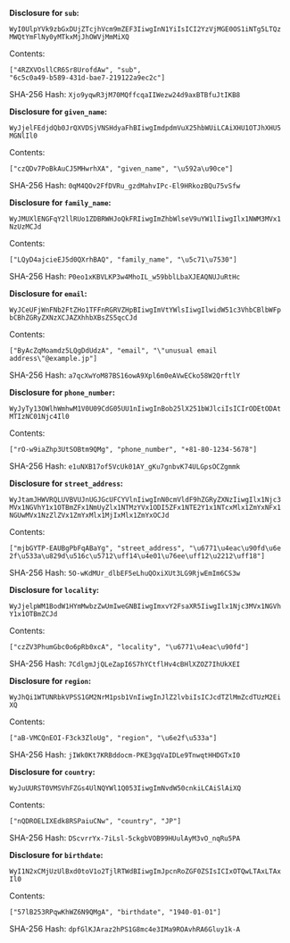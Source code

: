 __Disclosure for `sub`:__

```
WyI0UlpYVk9zbGxDUjZTcjhVcm9mZEF3IiwgInN1YiIsICI2YzVjMGE0OS1iNTg5LTQz
MWQtYmFlNy0yMTkxMjJhOWVjMmMiXQ
```

Contents:

```
["4RZXVOsllCR6Sr8UrofdAw", "sub",
"6c5c0a49-b589-431d-bae7-219122a9ec2c"]
```

SHA-256 Hash: `Xjo9yqwR3jM70MQffcqaIIWezw24d9axBTBfuJtIKB8`

__Disclosure for `given_name`:__

```
WyJjelFEdjdQb0JrQXVDSjVNSHdyaFhBIiwgImdpdmVuX25hbWUiLCAiXHU1OTJhXHU5
MGNlIl0
```

Contents:

```
["czQDv7PoBkAuCJ5MHwrhXA", "given_name", "\u592a\u90ce"]
```

SHA-256 Hash: `0qM4QOv2FfDVRu_gzdMahvIPc-El9HRkozBQu75vSfw`

__Disclosure for `family_name`:__

```
WyJMUXlENGFqY2llRUo1ZDBRWHJoQkFRIiwgImZhbWlseV9uYW1lIiwgIlx1NWM3MVx1
NzUzMCJd
```

Contents:

```
["LQyD4ajcieEJ5d0QXrhBAQ", "family_name", "\u5c71\u7530"]
```

SHA-256 Hash: `P0eo1xKBVLKP3w4MhoIL_w59bblLbaXJEAQNUJuRtHc`

__Disclosure for `email`:__

```
WyJCeUFjWnFNb2FtZHo1TFFnRGRVZHpBIiwgImVtYWlsIiwgIlwidW51c3VhbCBlbWFp
bCBhZGRyZXNzXCJAZXhhbXBsZS5qcCJd
```

Contents:

```
["ByAcZqMoamdz5LQgDdUdzA", "email", "\"unusual email
address\"@example.jp"]
```

SHA-256 Hash: `a7qcXwYoM87BS16owA9Xpl6m0eAVwECko58W2QrftlY`

__Disclosure for `phone_number`:__

```
WyJyTy13OWlhWmhwM1V0U09CdG05UU1nIiwgInBob25lX251bWJlciIsICIrODEtODAt
MTIzNC01Njc4Il0
```

Contents:

```
["rO-w9iaZhp3UtSOBtm9QMg", "phone_number", "+81-80-1234-5678"]
```

SHA-256 Hash: `e1uNXB17of5VcUk01AY_gKu7gnbvK74ULGpsOCZgmmk`

__Disclosure for `street_address`:__

```
WyJtamJHWVRQLUVBVUJnUGJGcUFCYVlnIiwgInN0cmVldF9hZGRyZXNzIiwgIlx1Njc3
MVx1NGVhY1x1OTBmZFx1NmUyZlx1NTMzYVx1ODI5ZFx1NTE2Y1x1NTcxMlx1ZmYxNFx1
NGUwMVx1NzZlZVx1ZmYxMlx1MjIxMlx1ZmYxOCJd
```

Contents:

```
["mjbGYTP-EAUBgPbFqABaYg", "street_address", "\u6771\u4eac\u90fd\u6e
2f\u533a\u829d\u516c\u5712\uff14\u4e01\u76ee\uff12\u2212\uff18"]
```

SHA-256 Hash: `5O-wKdMUr_dlbEF5eLhuQOxiXUt3LG9RjwEmIm6CS3w`

__Disclosure for `locality`:__

```
WyJjelpWM1BodW1HYmMwbzZwUmIweGNBIiwgImxvY2FsaXR5IiwgIlx1Njc3MVx1NGVh
Y1x1OTBmZCJd
```

Contents:

```
["czZV3PhumGbc0o6pRb0xcA", "locality", "\u6771\u4eac\u90fd"]
```

SHA-256 Hash: `7CdlgmJjQLeZapI6S7hYCtflHv4cBHlXZOZ7IhUkXEI`

__Disclosure for `region`:__

```
WyJhQi1WTUNRbkVPSS1GM2NrM1psb1VnIiwgInJlZ2lvbiIsICJcdTZlMmZcdTUzM2Ei
XQ
```

Contents:

```
["aB-VMCQnEOI-F3ck3ZloUg", "region", "\u6e2f\u533a"]
```

SHA-256 Hash: `jIWk0Kt7KRBddocm-PKE3gqVaIDLe9TnwqtHHDGTxI0`

__Disclosure for `country`:__

```
WyJuUURST0VMSVhFZGs4UlNQYWl1Q053IiwgImNvdW50cnkiLCAiSlAiXQ
```

Contents:

```
["nQDROELIXEdk8RSPaiuCNw", "country", "JP"]
```

SHA-256 Hash: `DScvrrYx-7iLsl-5ckgbVOB99HUulAyM3vO_nqRu5PA`

__Disclosure for `birthdate`:__

```
WyI1N2xCMjUzUlBxd0toV1o2TjlRTWdBIiwgImJpcnRoZGF0ZSIsICIxOTQwLTAxLTAx
Il0
```

Contents:

```
["57lB253RPqwKhWZ6N9QMgA", "birthdate", "1940-01-01"]
```

SHA-256 Hash: `dpfGlKJAraz2hPS1G8mc4e3IMa9ROAvhRA6Gluy1k-A`